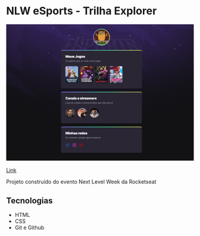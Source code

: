 # NLW eSports - Trilha Explorer

![preview](./.github/preview.png)

[Link](https://Maarinho.github.io/my-page-NLW-)

Projeto construído do evento Next Level Week da Rocketseat

## Tecnologias

- HTML
- CSS
- Git e Github